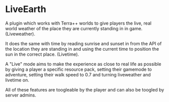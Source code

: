 # LiveEarth
A plugin which works with Terra++ worlds to give players the live, real world weather of the place they are currently standing in in game. (Liveweather).

It does the same with time by reading sunrise and sunset in from the API of the location they are standing in and using the current time to position the sun in the correct place. (Livetime).

A "Live" mode aims to make the experience as close to real life as possible by giving a player a specific resource pack, setting their gamemode to adventure, setting their walk speed to 0.7 and turning liveweather and livetime on.

All of these features are toogleable by the player and can also be toogled by server admins.
